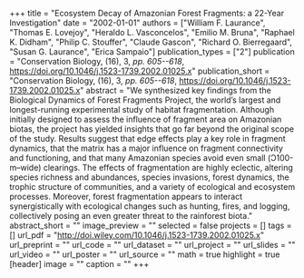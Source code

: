 +++
title = "Ecosystem Decay of Amazonian Forest Fragments: a 22-Year Investigation"
date = "2002-01-01"
authors = ["William F. Laurance", "Thomas E. Lovejoy", "Heraldo L. Vasconcelos", "Emilio M. Bruna", "Raphael K. Didham", "Philip C. Stouffer", "Claude Gascon", "Richard O. Bierregaard", "Susan G. Laurance", "Erica Sampaio"]
publication_types = ["2"]
publication = "Conservation Biology, (16), 3, _pp. 605--618_, https://doi.org/10.1046/j.1523-1739.2002.01025.x"
publication_short = "Conservation Biology, (16), 3, _pp. 605--618_, https://doi.org/10.1046/j.1523-1739.2002.01025.x"
abstract = "We synthesized key findings from the Biological Dynamics of Forest Fragments Project, the world’s largest and longest-running experimental study of habitat fragmentation. Although initially designed to assess the influence of fragment area on Amazonian biotas, the project has yielded insights that go far beyond the original scope of the study. Results suggest that edge effects play a key role in fragment dynamics, that the matrix has a major influence on fragment connectivity and functioning, and that many Amazonian species avoid even small (Ͻ100-m–wide) clearings. The effects of fragmentation are highly eclectic, altering species richness and abundances, species invasions, forest dynamics, the trophic structure of communities, and a variety of ecological and ecosystem processes. Moreover, forest fragmentation appears to interact synergistically with ecological changes such as hunting, fires, and logging, collectively posing an even greater threat to the rainforest biota."
abstract_short = ""
image_preview = ""
selected = false
projects = []
tags = []
url_pdf = "http://doi.wiley.com/10.1046/j.1523-1739.2002.01025.x"
url_preprint = ""
url_code = ""
url_dataset = ""
url_project = ""
url_slides = ""
url_video = ""
url_poster = ""
url_source = ""
math = true
highlight = true
[header]
image = ""
caption = ""
+++
